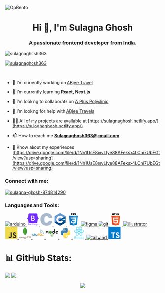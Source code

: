 ![OpBento](https://firebasestorage.googleapis.com/v0/b/smartkaksha-fe32c.appspot.com/o/opbento%2FSulagnaghosh3630aa6f.png?alt=media)
<h1 align="center">Hi 👋, I'm Sulagna Ghosh</h1>
<h3 align="center">A passionate frontend developer from India.</h3>

<p align="left"> <img src="https://komarev.com/ghpvc/?username=sulagnaghosh363&label=Profile%20views&color=0e75b6&style=flat" alt="sulagnaghosh363" /> </p>

<p align="left"> <a href="https://github.com/ryo-ma/github-profile-trophy"><img src="https://github-profile-trophy.vercel.app/?username=sulagnaghosh363" alt="sulagnaghosh363" /></a> </p>

<p align="left"> <a href="https://twitter.com/" target="blank"><img src="https://img.shields.io/twitter/follow/?logo=twitter&style=for-the-badge" alt="" /></a> </p>

- 🔭 I’m currently working on [ABjee Travel](https://abjeetravel.netlify.app/)

- 🌱 I’m currently learning **React, Next.js**

- 👯 I’m looking to collaborate on [A Plus Polyclinic](https://apluspolyclinicasansol.netlify.app/)

- 🤝 I’m looking for help with [ABjee Travels](https://abjeetravel.netlify.app/)

- 👨‍💻 All of my projects are available at [https://sulagnaghosh.netlify.app/](https://sulagnaghosh.netlify.app/)

- 📫 How to reach me **Sulagnaghosh363@gmail.com**

- 📄 Know about my experiences [https://drive.google.com/file/d/1Nn1UsE8mvLIye88AFeksx4LCni7UbEGt/view?usp=sharing](https://drive.google.com/file/d/1Nn1UsE8mvLIye88AFeksx4LCni7UbEGt/view?usp=sharing)

<h3 align="left">Connect with me:</h3>
<p align="left">
<a href="https://linkedin.com/in/sulagna-ghosh-874814290" target="blank"><img align="center" src="https://raw.githubusercontent.com/rahuldkjain/github-profile-readme-generator/master/src/images/icons/Social/linked-in-alt.svg" alt="sulagna-ghosh-874814290" height="30" width="40" /></a>
</p>

<h3 align="left">Languages and Tools:</h3>
<p align="left"> <a href="https://www.arduino.cc/" target="_blank" rel="noreferrer"> <img src="https://cdn.worldvectorlogo.com/logos/arduino-1.svg" alt="arduino" width="40" height="40"/> </a> <a href="https://getbootstrap.com" target="_blank" rel="noreferrer"> <img src="https://raw.githubusercontent.com/devicons/devicon/master/icons/bootstrap/bootstrap-plain-wordmark.svg" alt="bootstrap" width="40" height="40"/> </a> <a href="https://www.cprogramming.com/" target="_blank" rel="noreferrer"> <img src="https://raw.githubusercontent.com/devicons/devicon/master/icons/c/c-original.svg" alt="c" width="40" height="40"/> </a> <a href="https://www.w3schools.com/cpp/" target="_blank" rel="noreferrer"> <img src="https://raw.githubusercontent.com/devicons/devicon/master/icons/cplusplus/cplusplus-original.svg" alt="cplusplus" width="40" height="40"/> </a> <a href="https://www.w3schools.com/css/" target="_blank" rel="noreferrer"> <img src="https://raw.githubusercontent.com/devicons/devicon/master/icons/css3/css3-original-wordmark.svg" alt="css3" width="40" height="40"/> </a> <a href="https://www.figma.com/" target="_blank" rel="noreferrer"> <img src="https://www.vectorlogo.zone/logos/figma/figma-icon.svg" alt="figma" width="40" height="40"/> </a> <a href="https://git-scm.com/" target="_blank" rel="noreferrer"> <img src="https://www.vectorlogo.zone/logos/git-scm/git-scm-icon.svg" alt="git" width="40" height="40"/> </a> <a href="https://www.w3.org/html/" target="_blank" rel="noreferrer"> <img src="https://raw.githubusercontent.com/devicons/devicon/master/icons/html5/html5-original-wordmark.svg" alt="html5" width="40" height="40"/> </a> <a href="https://www.adobe.com/in/products/illustrator.html" target="_blank" rel="noreferrer"> <img src="https://www.vectorlogo.zone/logos/adobe_illustrator/adobe_illustrator-icon.svg" alt="illustrator" width="40" height="40"/> </a> <a href="https://developer.mozilla.org/en-US/docs/Web/JavaScript" target="_blank" rel="noreferrer"> <img src="https://raw.githubusercontent.com/devicons/devicon/master/icons/javascript/javascript-original.svg" alt="javascript" width="40" height="40"/> </a> <a href="https://www.mongodb.com/" target="_blank" rel="noreferrer"> <img src="https://raw.githubusercontent.com/devicons/devicon/master/icons/mongodb/mongodb-original-wordmark.svg" alt="mongodb" width="40" height="40"/> </a> <a href="https://www.mysql.com/" target="_blank" rel="noreferrer"> <img src="https://raw.githubusercontent.com/devicons/devicon/master/icons/mysql/mysql-original-wordmark.svg" alt="mysql" width="40" height="40"/> </a> <a href="https://nodejs.org" target="_blank" rel="noreferrer"> <img src="https://raw.githubusercontent.com/devicons/devicon/master/icons/nodejs/nodejs-original-wordmark.svg" alt="nodejs" width="40" height="40"/> </a> <a href="https://www.python.org" target="_blank" rel="noreferrer"> <img src="https://raw.githubusercontent.com/devicons/devicon/master/icons/python/python-original.svg" alt="python" width="40" height="40"/> </a> <a href="https://reactjs.org/" target="_blank" rel="noreferrer"> <img src="https://raw.githubusercontent.com/devicons/devicon/master/icons/react/react-original-wordmark.svg" alt="react" width="40" height="40"/> </a> <a href="https://tailwindcss.com/" target="_blank" rel="noreferrer"> <img src="https://www.vectorlogo.zone/logos/tailwindcss/tailwindcss-icon.svg" alt="tailwind" width="40" height="40"/> </a> <a href="https://www.typescriptlang.org/" target="_blank" rel="noreferrer"> <img src="https://raw.githubusercontent.com/devicons/devicon/master/icons/typescript/typescript-original.svg" alt="typescript" width="40" height="40"/> </a> </p>


# 📊 GitHub Stats:
![](https://github-readme-stats.vercel.app/api?username=Sulagnaghosh363&theme=dark&hide_border=false&include_all_commits=true&count_private=true)
![](https://nirzak-streak-stats.vercel.app/?user=Sulagnaghosh363&theme=dark&hide_border=false)<br/>
<p align="center">
  <img src="https://github-readme-stats.vercel.app/api/top-langs/?username=Sulagnaghosh363&theme=dark&hide_border=false&include_all_commits=true&count_private=true&layout=compact" />
</p>



